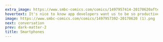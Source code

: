 ```yaml
---
extra_image: https://www.smbc-comics.com/comics/1497957414-20170620after.png
hovertext: It's nice to know app developers want us to be so productive.
image: https://www.smbc-comics.com/comics/1497957392-20170620 (1).png
next: conversation
prev: dark-matter-2
title: Smartphones
---
```

